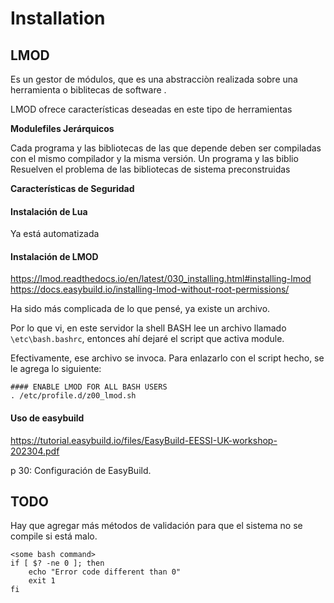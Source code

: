 # Installation

## LMOD

Es un gestor de módulos, que es una abstracciòn realizada sobre una herramienta o biblitecas de software .

LMOD ofrece características deseadas en este tipo de herramientas

**Modulefiles Jerárquicos**

Cada programa y las bibliotecas de las que depende deben ser compiladas con el mismo compilador y la misma versión. 
Un programa y las biblio
Resuelven el problema de las bibliotecas de sistema preconstruidas

**Características de Seguridad**



#### Instalación de Lua

Ya está automatizada

#### Instalación de LMOD

https://lmod.readthedocs.io/en/latest/030_installing.html#installing-lmod
https://docs.easybuild.io/installing-lmod-without-root-permissions/


Ha sido más complicada de lo que pensé, ya existe un archivo.

Por lo que vi, en este servidor la shell BASH lee un archivo llamado `\etc\bash.bashrc`,
entonces ahí dejaré el script que activa module. 

Efectivamente, ese archivo se invoca.
Para enlazarlo con el script hecho, se le agrega lo siguiente:

~~~
#### ENABLE LMOD FOR ALL BASH USERS
. /etc/profile.d/z00_lmod.sh

~~~

#### Uso de easybuild

https://tutorial.easybuild.io/files/EasyBuild-EESSI-UK-workshop-202304.pdf


p 30: Configuración de EasyBuild.



## TODO

Hay que agregar más métodos de validación para que el sistema no se compile si está malo.

~~~
<some bash command>
if [ $? -ne 0 ]; then
    echo "Error code different than 0"
    exit 1
fi
~~~